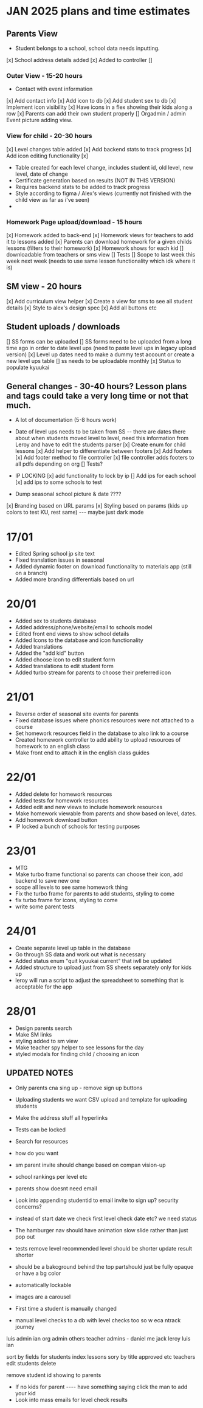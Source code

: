 # JAN 2025 plans and time estimates

## Parents View

- Student belongs to a school, school data needs inputting.

[x] School address details added
[x] Added to controller
[]

### Outer View - 15-20 hours

- Contact with event information

[x] Add contact info
[x] Add icon to db
[x] Add student sex to db
[x] Implement icon visibility
[x] Have icons in a flex showing their kids along a row
[x] Parents can add their own student properly
[] Orgadmin / admin Event picture adding view.

### View for child - 20-30 hours

[x] Level changes table added
[x] Add backend stats to track progress
[x] Add icon editing functionality
[x]

- Table created for each level change, includes student id, old level, new level, date of change
- Certificate generation based on results (NOT IN THIS VERSION)
- Requires backend stats to be added to track progress
- Style according to figma / Alex's views (currently not finished with the child view as far as i've seen)
-

### Homework Page upload/download - 15 hours

[x] Homework added to back-end
[x] Homework views for teachers to add it to lessons added
[x] Parents can download homework for a given childs lessons (filters to their homework)
[x] Homework shows for each kid
[] downloadable from teachers or sms view
[] Tests
[] Scope to last week this week next week (needs to use same lesson functionality which idk where it is)

## SM view - 20 hours

[x] Add curriculum view helper
[x] Create a view for sms to see all student details
[x] Style to alex's design spec
[x] Add all buttons etc

## Student uploads / downloads

[] SS forms can be uploaded
[] SS forms need to be uploaded from a long time ago in order to date level ups (need to paste level ups in legacy upload version)
[x] Level up dates need to make a dummy test account or create a new level ups table
[] ss needs to be uploadable monthly
[x] Status to populate kyuukai

## General changes - 30-40 hours? Lesson plans and tags could take a very long time or not that much.

- A lot of documentation (5-8 hours work)
- Date of level ups needs to be taken from SS -- there are dates there about when students moved level to level, need this information from Leroy and have to edit the students parser
  [x] Create enum for child lessons
  [x] Add helper to differentiate between footers
  [x] Add footers
  [x] Add footer method to file controller
  [x] file controller adds footers to all pdfs depending on org
  [] Tests?

- IP LOCKING
  [x] add functionality to lock by ip
  [] Add ips for each school
  [x] add ips to some schools to test
- Dump seasonal school picture & date ????

[x] Branding based on URL params
[x] Styling based on params (kids up colors to test KU, rest same) --- maybe just dark mode

# 17/01

- Edited Spring school jp site text
- Fixed translation issues in seasonal
- Added dynamic footer on download functionality to materials app (still on a branch)
- Added more branding differentials based on url

# 20/01

- Added sex to students database
- Added address/phone/website/email to schools model
- Edited front end views to show school details
- Added Icons to the database and icon functionality
- Added translations
- Added the "add kid" button
- Added choose icon to edit student form
- Added translations to edit student form
- Added turbo stream for parents to choose their preferred icon

# 21/01

- Reverse order of seasonal site events for parents
- Fixed database issues where phonics resources were not attached to a course
- Set homework resources field in the database to also link to a course
- Created homework controller to add ability to upload resources of homework to an english class
- Make front end to attach it in the english class guides

# 22/01

- Added delete for homework resources
- Added tests for homework resources
- Added edit and new views to include homework resources
- Make homework viewable from parents and show based on level, dates.
- Add homework download button
- IP locked a bunch of schools for testing purposes

# 23/01

- MTG
- Make turbo frame functional so parents can choose their icon, add backend to save new one
- scope all levels to see same homework thing
- Fix the turbo frame for parents to add students, styling to come
- fix turbo frame for icons, styling to come
- write some parent tests

# 24/01

- Create separate level up table in the database
- Go through SS data and work out what is necessary
- Added status enum "quit kyuukai current" that iwll be updated
- Added structure to upload just from SS sheets separately only for kids up
- leroy will run a script to adjust the spreadsheet to something that is acceptable for the app

# 28/01

- Design parents search
- Make SM links
- styling added to sm view
- Make teacher spy helper to see lessons for the day
- styled modals for finding child / choosing an icon

## UPDATED NOTES

- Only parents cna sing up - remove sign up buttons
- Uploading students we want CSV upload and template for uploading students
- Make the address stuff all hyperlinks
- Tests can be locked
- Search for resources
- how do you want
- sm parent invite should change based on compan vision-up
- school rankings per level etc
- parents show doesnt need email
- Look into appending studentid to email invite to sign up? security concerns?
- instead of start date we check first level check date etc? we need status
- The hamburger nav should have animation slow slide rather than just pop out
- tests remove level recommended level should be shorter update result shorter
- should be a bakcground behind the top partshould just be fully opaque or have a bg color

- automatically lockable

- images are a carousel

- First time a student is manually changed
- manual level checks to a db with level checks too so w eca ntrack journey

luis admin
ian org admin
others teacher
admins - daniel me jack leroy luis ian

sort by fields for students index
lessons sory by title approved etc
teachers edit students delete

remove student id showing to parents

- If no kids for parent ---- have something saying click the man to add your kid
- Look into mass emails for level check results
